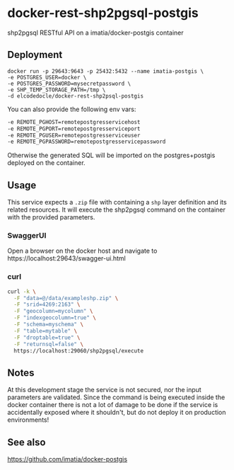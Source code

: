 # docker-rest-shp2pgsql-postgis
shp2pgsql RESTful API on a imatia/docker-postgis container

## Deployment

```
docker run -p 29643:9643 -p 25432:5432 --name imatia-postgis \ 
-e POSTGRES_USER=docker \
-e POSTGRES_PASSWORD=mysecretpassword \ 
-e SHP_TEMP_STORAGE_PATH=/tmp \ 
-d elcodedocle/docker-rest-shp2psql-postgis
```

You can also provide the following env vars:

```bash
-e REMOTE_PGHOST=remotepostgresservicehost
-e REMOTE_PGPORT=remotepostgresserviceport
-e REMOTE_PGUSER=remotepostgresserviceuser
-e REMOTE_PGPASSWORD=remotepostgresservicepassword
```

Otherwise the generated SQL will be imported on the postgres+postgis deployed on the container.

## Usage

This service expects a `.zip` file with containing a `shp` layer definition and its related resources. It will execute the shp2pgsql command on the container with the provided parameters. 

### SwaggerUI

Open a browser on the docker host and navigate to https://localhost:29643/swagger-ui.html

### curl

```bash
curl -k \
  -F "data=@/data/exampleshp.zip" \
  -F "srid=4269:2163" \
  -F "geocolumn=mycolumn" \
  -F "indexgeocolumn=true" \
  -F "schema=myschema" \
  -F "table=mytable" \
  -F "droptable=true" \
  -F "returnsql=false" \
  https://localhost:29060/shp2pgsql/execute
```

## Notes

At this development stage the service is not secured, nor the input parameters are validated. Since the command is being executed inside the docker container there is not a lot of damage to be done if the service is accidentally exposed where it shouldn't, but do not deploy it on production environments!

## See also

https://github.com/imatia/docker-postgis
